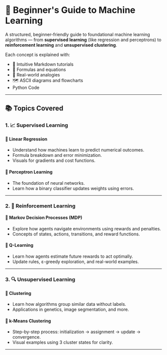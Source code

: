 # 🧠 Beginner's Guide to Machine Learning

A structured, beginner-friendly guide to foundational machine learning algorithms — from **supervised learning** (like regression and perceptrons) to **reinforcement learning** and **unsupervised clustering**.

Each concept is explained with:
- 📘 Intuitive Markdown tutorials  
- 🧮 Formulas and equations  
- 🧭 Real-world analogies  
- 🗺️ ASCII diagrams and flowcharts
- Python Code

---

## 📚 Topics Covered

### 1. 📈 Supervised Learning

#### 🔹 Linear Regression
- Understand how machines learn to predict numerical outcomes.
- Formula breakdown and error minimization.
- Visuals for gradients and cost functions.

#### 🔹 Perceptron Learning
- The foundation of neural networks.
- Learn how a binary classifier updates weights using errors.

---

### 2. 🤖 Reinforcement Learning

#### 🔹 Markov Decision Processes (MDP)
- Explore how agents navigate environments using rewards and penalties.
- Concepts of states, actions, transitions, and reward functions.

#### 🔹 Q-Learning
- Learn how agents estimate future rewards to act optimally.
- Update rules, ε-greedy exploration, and real-world examples.

---

### 3. 🔍 Unsupervised Learning

#### 🔹 Clustering
- Learn how algorithms group similar data without labels.
- Applications in genetics, image segmentation, and more.

#### 🔹 k-Means Clustering
- Step-by-step process: initialization → assignment → update → convergence.
- Visual examples using 3 cluster states for clarity.

---

